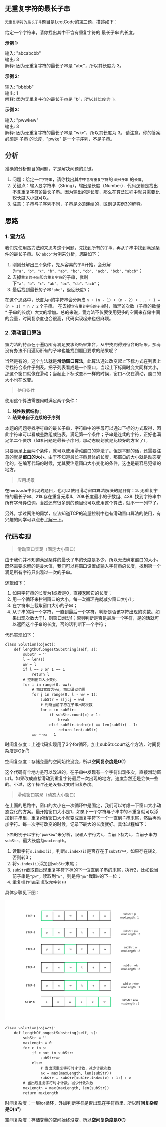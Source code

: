 ## 无重复字符的最长子串

`无重复字符的最长子串`题目是LeetCode的第三题，描述如下：

给定一个字符串，请你找出其中不含有重复字符的 最长子串 的长度。

**示例 1:**

输入: "abcabcbb"  
输出: 3  
解释: 因为无重复字符的最长子串是 "abc"，所以其长度为 3。


**示例 2:**

输入: "bbbbb"  
输出: 1  
解释: 因为无重复字符的最长子串是 "b"，所以其长度为 1。

**示例 3:**

输入: "pwwkew"  
输出: 3  
解释: 因为无重复字符的最长子串是 "wke"，所以其长度为 3。
请注意，你的答案必须是 子串 的长度，"pwke" 是一个子序列，不是子串。


## 分析

准确的分析题目的问题，才是解决问题的关键。

1. 问题：给定`一个字符串`，请你找出其中`不含有重复字符`的 `最长子串` 的`长度`。
2. 关键点：输入是字符串（String），输出是长度（Number），代码逻辑是找出不含重复字符的最长子串。因为输出的是长度，那么在算法过程中就只需要比较长度大小就可以。
3. 注意：子串与子序列不同，子串是必须连续的，区别见实例3的解释。

## 思路

### 1. 蛮力法

我们先使用蛮力法的来思考这个问题，先找到所有的`子串`，再从子串中找到满足条件的最长子串。以`"abcb"`为例来分析，思路如下：

1. 刚刚分解出三个条件，先从容易的`子串`开始，会分解为`"a"、"b"、"c"、"b"、"ab"、"bc"、"cb"、"acb"、"bcb"、"abcb"`；
2. 去掉`重复的子串`和`含重复字符`的子串，就剩下`"a"、"b"、"c"、"ab"、"bc"、"cb"、"acb"`；
3. 最后找到最长的子串`"abc"`，返回长度`3`；

在这个思路中，长度为n的字符串会分解成 `n + (n - 1) + (n - 2) + ... + 1 = (n + 1) * n / 2` 个子串。 在去掉`含有重复字符的子串`时，循环的次数（子串的数量 * 子串的长度）大大的增加。总的来说，蛮力法不仅要使用更多的空间来存储中间的变量，时间复杂度也会很高，代码实现起来也很麻烦。

### 2. 滑动窗口算法

蛮力法的特点在于遍历所有满足要求的结果集合，从中找到得到符合的结果。那有没有办法不用遍历所有的子串也能找到题目要求的结果呢？

当然是有的，这个方法就是**滑动窗口算法**，此算法通过改变起止下标方式在列表上寻找符合条件子列表。把子列表看成是一个窗口，当起止下标同时变大同样大小，那这个窗口就像在滑动；当起止下标改变不一样的时候，窗口不仅在滑动，窗口的大小也在改变。

> 使用条件

使用这个算法需要同时满足两个条件：

1. **线性数据结构**； 
2. **结果来自于连续的子序列**

本题的问题寻找字符串的最长子串，字符串中的字母可以通过下标的方式取得，因此字符串可以看成是数组或链表，满足第一个条件；子串是连续的字符，正好也满足第二个要求（如果问题是最长子序列，那动态规划就是比较好的方案了）。

只要满足上面两个条件，就可以使用滑动窗口的算法了。但是本题的话，还需要注意的就是**窗口的大小**。由于不知道最长子串具体的长度，那窗口的大小就是动态变化的。在编写代码的时候，尤其要注意窗口大小变化的条件，这也是最容易犯错的地方。

> 应用场景

在leetcode中出现的题目，也可以使用滑动窗口算法解决的题目有：3. 无重复字符的最长子串、219.存在重复元素II、209.长度最小的子数组、438. 找到字符串中所有字母异位词。当然还有很多别的题目也可以使用这个算法，就不一一列举了。

另外，学过网络的同学，应该知道TCP的流量控制中也有滑动窗口算法的使用，有兴趣的同学可以点击[了解一下](https://www.zhihu.com/question/32255109)。

## 代码实现

> 滑动窗口实现（固定大小窗口）

由于我们并不知道满足条件的最长子串的长度是多少，所以无法确定窗口的大小。既然需要求解的是最大值，我们可以将窗口设置成输入字符串的长度，找到第一个满足所有字符只出现过一次的子串。

逻辑如下：

1. 如果字符串的长度为1或者是0，直接返回它的长度；
2. 用一个循环来控制窗口的大小，每一次循环完就减少窗口大小1；
3. 在字符串上截取窗口大小的子串；
4. 从子串的第一个字符，一直到最后一个字符，判断是否该字符出现的次数。如果出现次数大于1，则窗口滑动1；否则判断是否是最后一个字符，是的话就可以返回这个子串的长度，否的话判断下一个字符；

代码实现如下：

```
class Solution(object):
    def lengthOfLongestSubstring(self, s):
        subStr = ''
		l = len(s)
        ww = l
		if l == 0 or 1 == 1
			return l
		# 控制窗口大小变化
        for i in range(0, ww):
			# 窗口宽度为ww, 窗口滑动范围
            for j in range(0, l - ww + 1):
                subStr = s[j:j + ww]
				# 判断当前字符在子串出现次数
                for c in subStr:
                    if subStr.count(c) > 1:
                        break
                    elif subStr.index(c) == len(subStr) - 1:
                        return len(subStr)
			ww = ww - 1
```

时间复杂度：上述代码实现用了3个for循环，加上subStr.count这个方法，时间复杂度是O(n<sup>4</sup>)

空间复杂度：存储变量的空间始终没变，所以**空间复杂度是O(1)**

这个代码有个地方是可以改进的。在子串中发现有一个字符出现多次，直接滑动窗口1。如果改成直接滑动到重复字符最后一次出现的地方，速度当然还是会快一些的。不过，这个操作还是没有改变时间复杂度。

> 滑动窗口实现（动态大小窗口）

在上面的思路中，窗口的大小在一次循环中是固定，我们可以考虑一下窗口大小动态变化的方案。最开始窗口大小是1，如果下一个字符与子串中的不重复就可以添加到子串里，重复的话窗口大小就变成重复字符下一个一直到子串末尾，然后再添加字符。每一次字符改变的时候，记录下最大的长度就好。具体过程如下：

下面的例子以字符`"pwwkew"`来分析，设输入字符为`s`，当前下标为`i`，当前子串为`subStr`、最大长度为`maxLength`。

1. 读取字符`s.index(i)`，判断`s.index(i)`是否存在于`subStr`中，如果存在转2，否则转3；
2. 将`s.index(i)`添加到`subStr`末尾；
3. `subStr`截取自出现重复字符下标的下一位直到子串的末尾，执行2，比如说当前子串是`"pw"`，读取到`"w"`，则是将`"pw"`截取`w`的下一位；
4. 重复操作1直到读取完字符串

具体步骤见下图：

![image](https://github.com/wycyftk/images/raw/master/blog/lols.png)

```
class Solution(object):
    def lengthOfLongestSubstring(self, s):
        subStr = ''
        maxLength = 0
        for c in s:
            if c not in subStr:
                subStr+=c
            else:
                # 当出现重复字符时才计数，减少计数次数
                mx = max(maxLength, len(subStr))
                subStr = subStr[subStr.index(c) + 1:] + c
        # 当出现重复字符时才计数，减少计数次数
        maxLength = max(maxLength, len(subStr))
        return maxLength
```

时间复杂度：一层for循环，外加判断字符是否出现在字符串里，所以**时间复杂度是O(n²)**

空间复杂度：存储变量的空间始终没变，所以**空间复杂度是O(1)**

